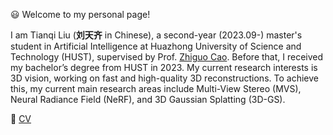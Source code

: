 ﻿<!-- 加点表情包,直接复制图片即可  https://github.com/guodongxiaren/README/blob/master/emoji.md?tdsourcetag=s_pcqq_aiomsg -->

😃 Welcome to my personal page!

I am Tianqi Liu (**刘天齐** in Chinese), a second-year (2023.09-) master's student in Artificial Intelligence at Huazhong University of Science and Technology (HUST), supervised by Prof. [Zhiguo Cao](http://english.aia.hust.edu.cn/info/1030/1072.htm). Before that, I received my bachelor’s degree from HUST in 2023.  My current research interests is 3D vision, working on fast and high-quality 3D reconstructions. To achieve this, my current main research areas include Multi-View Stereo (MVS), Neural Radiance Field (NeRF), and 3D Gaussian Splatting (3D-GS).

📑 [CV](https://tqtqliu.github.io/assets/pdf/tianqiliu_cv.pdf)

<!-- 
My current research interests include:
- 1️⃣ 3D Reconstruction,
- 2️⃣ Novel View Synthesis,
- 3️⃣ Generative models. -->
